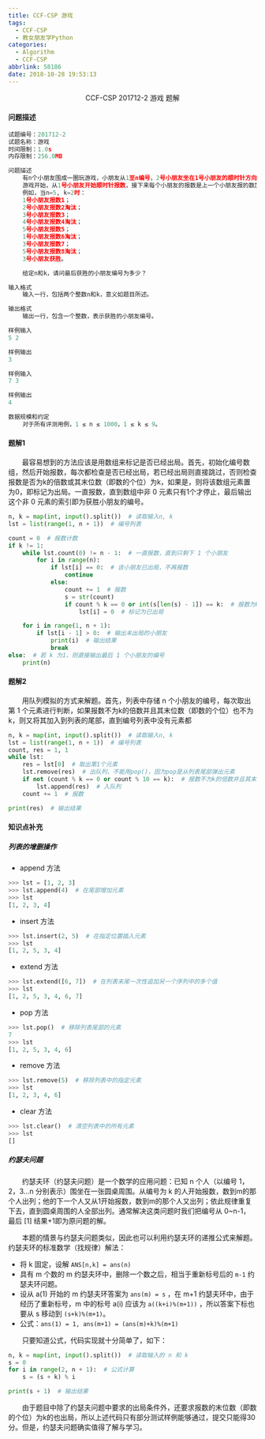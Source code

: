 ```yaml
---
title: CCF-CSP 游戏
tags:
  - CCF-CSP
  - 教女朋友学Python
categories:
  - Algorithm
  - CCF-CSP
abbrlink: 58186
date: 2018-10-28 19:53:13
---
```


<center>CCF-CSP 201712-2 游戏 题解</center>

<!--more-->

#### 问题描述

```python
试题编号：201712-2
试题名称：游戏
时间限制：1.0s
内存限制：256.0MB

问题描述
    有n个小朋友围成一圈玩游戏，小朋友从1至n编号，2号小朋友坐在1号小朋友的顺时针方向，3号小朋友坐在2号小朋友的顺时针方向，……，1号小朋友坐在n号小朋友的顺时针方向。
    游戏开始，从1号小朋友开始顺时针报数，接下来每个小朋友的报数是上一个小朋友报的数加1。若一个小朋友报的数为k的倍数或其末位数（即数的个位）为k，则该小朋友被淘汰出局，不再参加以后的报数。当游戏中只剩下一个小朋友时，该小朋友获胜。
    例如，当n=5, k=2时：
    1号小朋友报数1；
    2号小朋友报数2淘汰；
    3号小朋友报数3；
    4号小朋友报数4淘汰；
    5号小朋友报数5；
    1号小朋友报数6淘汰；
    3号小朋友报数7；
    5号小朋友报数8淘汰；
    3号小朋友获胜。

    给定n和k，请问最后获胜的小朋友编号为多少？

输入格式
    输入一行，包括两个整数n和k，意义如题目所述。

输出格式
    输出一行，包含一个整数，表示获胜的小朋友编号。

样例输入
5 2

样例输出
3

样例输入
7 3

样例输出
4

数据规模和约定
    对于所有评测用例，1 ≤ n ≤ 1000，1 ≤ k ≤ 9。
```

#### 题解1

　　最容易想到的方法应该是用数组来标记是否已经出局。首先，初始化编号数组，然后开始报数，每次都检查是否已经出局，若已经出局则直接跳过，否则检查报数是否为k的倍数或其末位数（即数的个位）为k，如果是，则将该数组元素置为0，即标记为出局。一直报数，直到数组中非 0 元素只有1个才停止，最后输出这个非 0 元素的索引即为获胜小朋友的编号。

```python
n, k = map(int, input().split())  # 读取输入n, k
lst = list(range(1, n + 1))  # 编号列表

count = 0  # 报数计数
if k != 1:
    while lst.count(0) != n - 1:  # 一直报数，直到只剩下 1 个小朋友
        for i in range(n):
            if lst[i] == 0:  # 该小朋友已出局，不再报数
                continue
            else:
                count += 1  # 报数
                s = str(count)
                if count % k == 0 or int(s[len(s) - 1]) == k:  # 报数为k的倍数或其末位数（即数的个位）为k
                    lst[i] = 0  # 标记为已出局

    for i in range(1, n + 1):
        if lst[i - 1] > 0:  # 输出未出局的小朋友
            print(i)  # 输出结果
            break
else:  # 若 k 为1，则直接输出最后 1 个小朋友的编号
    print(n)
```

#### 题解2

　　用队列模拟的方式来解题。首先，列表中存储 n 个小朋友的编号，每次取出第 1 个元素进行判断，如果报数不为k的倍数并且其末位数（即数的个位）也不为k，则又将其加入到列表的尾部，直到编号列表中没有元素都

```python
n, k = map(int, input().split())  # 读取输入n, k
lst = list(range(1, n + 1))  # 编号列表
count, res = 1, 1
while lst:
    res = lst[0]  # 取出第1个元素
    lst.remove(res)  # 出队列，不能用pop()，因为pop是从列表尾部弹出元素
    if not (count % k == 0 or count % 10 == k):  # 报数不为k的倍数并且其末位数（即数的个位）也不为k
        lst.append(res)  # 入队列
    count += 1  # 报数

print(res)  # 输出结果
```

#### 知识点补充

##### 列表的增删操作

- append 方法

```python
>>> lst = [1, 2, 3]
>>> lst.append(4)  # 在尾部增加元素
>>> lst
[1, 2, 3, 4]
```

- insert 方法

```python
>>> lst.insert(2, 5)  # 在指定位置插入元素
>>> lst
[1, 2, 5, 3, 4]
```

- extend 方法

```python
>>> lst.extend([6, 7])  # 在列表末尾一次性追加另一个序列中的多个值
>>> lst
[1, 2, 5, 3, 4, 6, 7]
```

- pop 方法

```python
>>> lst.pop()  # 移除列表尾部的元素
7
>>> lst
[1, 2, 5, 3, 4, 6]
```

- remove 方法

```python
>>> lst.remove(5)  # 移除列表中的指定元素
>>> lst
[1, 2, 3, 4, 6]
```

- clear 方法

```python
>>> lst.clear()  # 清空列表中的所有元素
>>> lst
[]
```

##### 约瑟夫问题

　　约瑟夫环（约瑟夫问题）是一个数学的应用问题：已知 n 个人（以编号 1，2，3...n 分别表示）围坐在一张圆桌周围。从编号为 k 的人开始报数，数到m的那个人出列；他的下一个人又从1开始报数，数到m的那个人又出列；依此规律重复下去，直到圆桌周围的人全部出列。通常解决这类问题时我们把编号从 0~n-1，最后 [1]  结果+1即为原问题的解。

　　本题的情景与约瑟夫问题类似，因此也可以利用约瑟夫环的递推公式来解题。约瑟夫环的标准数学（找规律）解法：

- 将 k 固定，设解 `ANS[n,k] = ans(n)`
- 具有 m 个数的 m 约瑟夫环中，删除一个数之后，相当于重新标号后的 `m-1` 约瑟夫环问题。
- 设从 a(1) 开始的 m 约瑟夫环答案为 `ans(m) = s` ，在 m+1 约瑟夫环中，由于经历了重新标号，m 中的标号 a(i) 应该为 `a((k+i)%(m+1))` ，所以答案下标也要从 s 移动到 `(s+k)%(m+1)`。
- 公式：`ans(1) = 1, ans(m+1) = (ans(m)+k)%(m+1)`

　　只要知道公式，代码实现就十分简单了，如下：

```python
n, k = map(int, input().split())  # 读取输入的 n 和 k
s = 0
for i in range(2, n + 1):  # 公式计算
    s = (s + k) % i

print(s + 1)  # 输出结果
```

　　由于题目中除了约瑟夫问题中要求的出局条件外，还要求报数的末位数（即数的个位）为k的也出局，所以上述代码只有部分测试样例能够通过，提交只能得30分。但是，约瑟夫问题确实值得了解与学习。